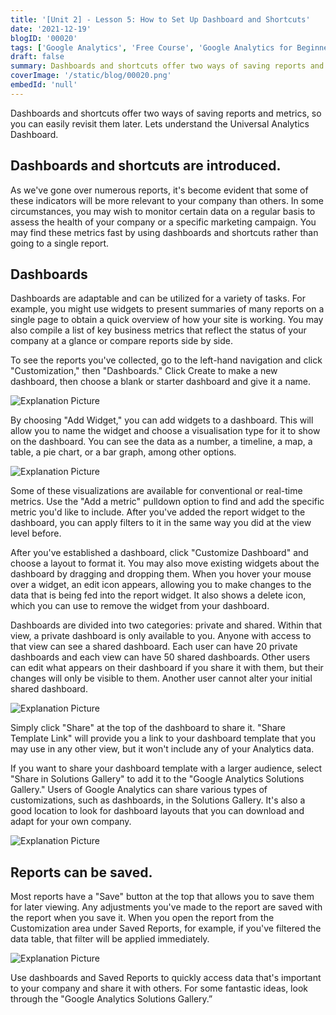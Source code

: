```yaml
---
title: '[Unit 2] - Lesson 5: How to Set Up Dashboard and Shortcuts'
date: '2021-12-19'
blogID: '00020'
tags: ['Google Analytics', 'Free Course', 'Google Analytics for Beginners']
draft: false
summary: Dashboards and shortcuts offer two ways of saving reports and metrics, so you can easily revisit them later. Lets understand the Universal Analytics Dashboard.
coverImage: '/static/blog/00020.png'
embedId: 'null'
---
```


Dashboards and shortcuts offer two ways of saving reports and metrics, so you can easily revisit them later. Lets understand the Universal Analytics Dashboard.

## Dashboards and shortcuts are introduced.

As we've gone over numerous reports, it's become evident that some of these indicators will be more relevant to your company than others. In some circumstances, you may wish to monitor certain data on a regular basis to assess the health of your company or a specific marketing campaign. You may find these metrics fast by using dashboards and shortcuts rather than going to a single report.

## Dashboards

Dashboards are adaptable and can be utilized for a variety of tasks. For example, you might use widgets to present summaries of many reports on a single page to obtain a quick overview of how your site is working. You may also compile a list of key business metrics that reflect the status of your company at a glance or compare reports side by side.

To see the reports you've collected, go to the left-hand navigation and click "Customization," then "Dashboards." Click Create to make a new dashboard, then choose a blank or starter dashboard and give it a name.

![Explanation Picture](/static/blog/00020_1.png)

By choosing "Add Widget," you can add widgets to a dashboard. This will allow you to name the widget and choose a visualisation type for it to show on the dashboard. You can see the data as a number, a timeline, a map, a table, a pie chart, or a bar graph, among other options.

![Explanation Picture](/static/blog/00020_2.png)

Some of these visualizations are available for conventional or real-time metrics. Use the "Add a metric" pulldown option to find and add the specific metric you'd like to include. After you've added the report widget to the dashboard, you can apply filters to it in the same way you did at the view level before.

After you've established a dashboard, click "Customize Dashboard" and choose a layout to format it. You may also move existing widgets about the dashboard by dragging and dropping them. When you hover your mouse over a widget, an edit icon appears, allowing you to make changes to the data that is being fed into the report widget. It also shows a delete icon, which you can use to remove the widget from your dashboard.

Dashboards are divided into two categories: private and shared. Within that view, a private dashboard is only available to you. Anyone with access to that view can see a shared dashboard. Each user can have 20 private dashboards and each view can have 50 shared dashboards. Other users can edit what appears on their dashboard if you share it with them, but their changes will only be visible to them. Another user cannot alter your initial shared dashboard.

![Explanation Picture](/static/blog/00020_3.png)

Simply click "Share" at the top of the dashboard to share it. "Share Template Link" will provide you a link to your dashboard template that you may use in any other view, but it won't include any of your Analytics data.

If you want to share your dashboard template with a larger audience, select "Share in Solutions Gallery" to add it to the "Google Analytics Solutions Gallery." Users of Google Analytics can share various types of customizations, such as dashboards, in the Solutions Gallery. It's also a good location to look for dashboard layouts that you can download and adapt for your own company.

![Explanation Picture](/static/blog/00020_4.png)

## Reports can be saved.

Most reports have a "Save" button at the top that allows you to save them for later viewing. Any adjustments you've made to the report are saved with the report when you save it. When you open the report from the Customization area under Saved Reports, for example, if you've filtered the data table, that filter will be applied immediately.

![Explanation Picture](/static/blog/00020_5.png)

Use dashboards and Saved Reports to quickly access data that's important to your company and share it with others. For some fantastic ideas, look through the "Google Analytics Solutions Gallery.”
